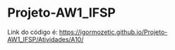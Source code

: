 # Projeto-AW1_IFSP
Link do código é: https://igormozetic.github.io/Projeto-AW1_IFSP/Atividades/A10/
